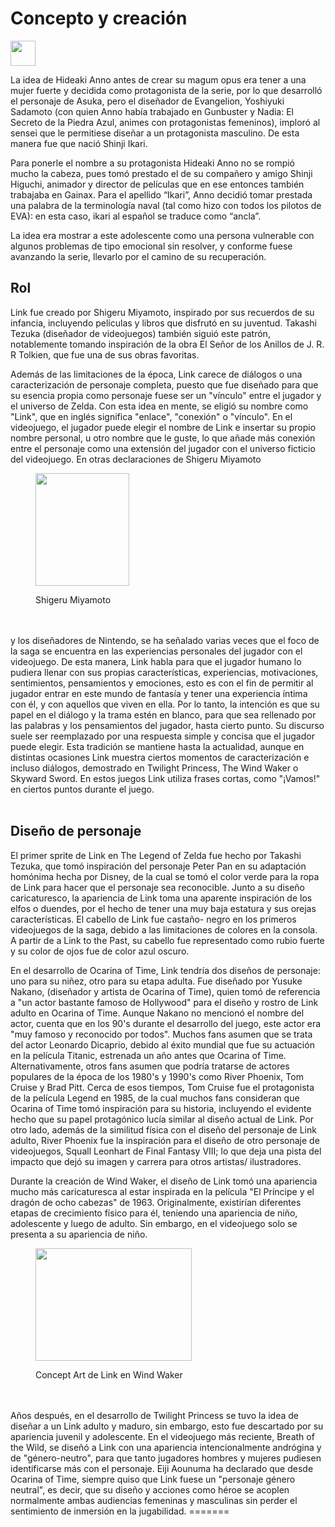 # Concepto y creación
<p>
<img src = "https://i0.wp.com/codigoespagueti.com/wp-content/uploads/2022/04/Asi-luce-Shinji-Ikari-convertido-en-una-waifu-con-fanart-de-Neon-Genesis-Evangelion-1.jpg?fit=1280%2C720&quality=80&ssl=1" aling = "right" width = "40"/>
</p>
La idea de Hideaki Anno antes de crear su magum opus era tener a una mujer fuerte y decidida como protagonista de la serie, por lo que desarrolló el personaje de Asuka, pero el diseñador de Evangelion, Yoshiyuki Sadamoto (con quien Anno había trabajado en Gunbuster y Nadia: El Secreto de la Piedra Azul, animes con protagonistas femeninos), imploró al sensei que le permitiese diseñar a un protagonista masculino. De esta manera fue que nació Shinji Ikari.

Para ponerle el nombre a su protagonista Hideaki Anno no se rompió mucho la cabeza, pues tomó prestado el de su compañero y amigo Shinji Higuchi, animador y director de películas que en ese entonces también trabajaba en Gainax. Para el apellido “Ikari”, Anno decidió tomar prestada una palabra de la terminología naval (tal como hizo con todos los pilotos de EVA): en esta caso, ikari al español se traduce como “ancla”.

La idea era mostrar a este adolescente como una persona vulnerable con algunos problemas de tipo emocional sin resolver, y conforme fuese avanzando la serie, llevarlo por el camino de su recuperación.



## Rol 
 
Link fue creado por Shigeru Miyamoto, inspirado por sus recuerdos de su infancia, incluyendo películas y libros que disfrutó en su juventud. Takashi Tezuka (diseñador de videojuegos) también siguió este patrón, notablemente tomando inspiración de la obra El Señor de los Anillos de J. R. R Tolkien, que fue una de sus obras favoritas.

Además de las limitaciones de la época, Link carece de diálogos o una caracterización de personaje completa, puesto que fue diseñado para que su esencia propia como personaje fuese ser un "vínculo" entre el jugador y el universo de Zelda. Con esta idea en mente, se eligió su nombre como "Link", que en inglés significa "enlace", "conexión" o "vínculo". En el videojuego, el jugador puede elegir el nombre de Link e insertar su propio nombre personal, u otro nombre que le guste, lo que añade más conexión entre el personaje como una extensión del jugador con el universo ficticio del videojuego. En otras declaraciones de Shigeru Miyamoto
<figure>

<img src="../img/zeldaCreador.jpg"
     width="150" 
     height="180">
<figcaption>Shigeru Miyamoto</figcaption>
</figure>
<br>
</br>
y los diseñadores de Nintendo, se ha señalado varias veces que el foco de la saga se encuentra en las experiencias personales del jugador con el videojuego. De esta manera, Link habla para que el jugador humano lo pudiera llenar con sus propias características, experiencias, motivaciones, sentimientos, pensamientos y emociones, esto es con el fin de permitir al jugador entrar en este mundo de fantasía y tener una experiencia íntima con él, y con aquellos que viven en ella. Por lo tanto, la intención es que su papel en el diálogo y la trama estén en blanco, para que sea rellenado por las palabras y los pensamientos del jugador, hasta cierto punto. Su discurso suele ser reemplazado por una respuesta simple y concisa que el jugador puede elegir. Esta tradición se mantiene hasta la actualidad, aunque en distintas ocasiones Link muestra ciertos momentos de caracterización e incluso diálogos, demostrado en Twilight Princess, The Wind Waker o Skyward Sword. En estos juegos Link utiliza frases cortas, como "¡Vamos!" en ciertos puntos durante el juego.
<br>
</br>

## Diseño de personaje
El primer sprite de Link en The Legend of Zelda fue hecho por Takashi Tezuka, que tomó inspiración del personaje Peter Pan en su adaptación homónima hecha por Disney, de la cual se tomó el color verde para la ropa de Link para hacer que el personaje sea reconocible. Junto a su diseño caricaturesco, la apariencia de Link toma una aparente inspiración de los elfos o duendes, por el hecho de tener una muy baja estatura y sus orejas características. El cabello de Link fue castaño- negro en los primeros videojuegos de la saga, debido a las limitaciones de colores en la consola. A partir de a Link to the Past, su cabello fue representado como rubio fuerte y su color de ojos fue de color azul oscuro.

En el desarrollo de Ocarina of Time, Link tendría dos diseños de personaje: uno para su niñez, otro para su etapa adulta. Fue diseñado por Yusuke Nakano, (diseñador y artista de Ocarina of Time), quien tomó de referencia a "un actor bastante famoso de Hollywood" para el diseño y rostro de Link adulto en Ocarina of Time. Aunque Nakano no mencionó el nombre del actor, cuenta que en los 90's durante el desarrollo del juego, este actor era "muy famoso y reconocido por todos". Muchos fans asumen que se trata del actor Leonardo Dicaprio, debido al éxito mundial que fue su actuación en la película Titanic, estrenada un año antes que Ocarina of Time. Alternativamente, otros fans asumen que podría tratarse de actores populares de la época de los 1980's y 1990's como River Phoenix, Tom Cruise y Brad Pitt. Cerca de esos tiempos, Tom Cruise fue el protagonista de la película Legend en 1985, de la cual muchos fans consideran que Ocarina of Time tomó inspiración para su historia, incluyendo el evidente hecho que su papel protagónico lucía similar al diseño actual de Link. Por otro lado, además de la similitud física con el diseño del personaje de Link adulto, River Phoenix fue la inspiración para el diseño de otro personaje de videojuegos, Squall Leonhart de Final Fantasy VIII; lo que deja una pista del impacto que dejó su imagen y carrera para otros artistas/ ilustradores.

Durante la creación de Wind Waker, el diseño de Link tomó una apariencia mucho más caricaturesca al estar inspirada en la película "El Príncipe y el dragón de ocho cabezas" de 1963. Originalmente, existirían diferentes etapas de crecimiento físico para él, teniendo una apariencia de niño, adolescente y luego de adulto. Sin embargo, en el videojuego solo se presenta a su apariencia de niño.

<figure>

<img src="../img/zeldaArtConcepto.jpg"
     width="250" 
     height="180">
<figcaption>Concept Art de Link en Wind Waker</figcaption>
</figure>
<br>
</br>
Años después, en el desarrollo de Twilight Princess se tuvo la idea de diseñar a un Link adulto y maduro, sin embargo, esto fue descartado por su apariencia juvenil y adolescente. En el videojuego más reciente, Breath of the Wild, se diseñó a Link con una apariencia intencionalmente andrógina y de "género-neutro", para que tanto jugadores hombres y mujeres pudiesen identificarse más con el personaje. Eiji Aounuma ha declarado que desde Ocarina of Time, siempre quiso que Link fuese un "personaje género neutral", es decir, que su diseño y acciones como héroe se acoplen normalmente ambas audiencias femeninas y masculinas sin perder el sentimiento de inmersión en la jugabilidad. 
=======


